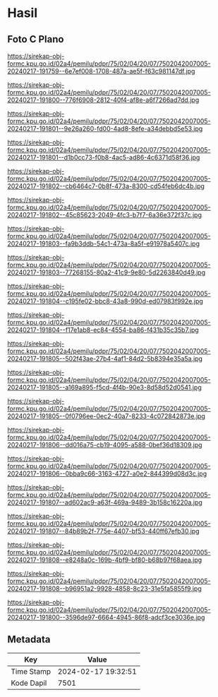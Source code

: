 # Hasil

## Foto C Plano

https://sirekap-obj-formc.kpu.go.id/02a4/pemilu/pdpr/75/02/04/20/07/7502042007005-20240217-191759--6e7ef008-1708-487a-ae5f-f63c981147df.jpg

https://sirekap-obj-formc.kpu.go.id/02a4/pemilu/pdpr/75/02/04/20/07/7502042007005-20240217-191800--776f6908-2812-40f4-af8e-a6f7266ad7dd.jpg

https://sirekap-obj-formc.kpu.go.id/02a4/pemilu/pdpr/75/02/04/20/07/7502042007005-20240217-191801--9e26a260-fd00-4ad8-8efe-a34debbd5e53.jpg

https://sirekap-obj-formc.kpu.go.id/02a4/pemilu/pdpr/75/02/04/20/07/7502042007005-20240217-191801--d1b0cc73-f0b8-4ac5-ad86-4c6371d58f36.jpg

https://sirekap-obj-formc.kpu.go.id/02a4/pemilu/pdpr/75/02/04/20/07/7502042007005-20240217-191802--cb6464c7-0b8f-473a-8300-cd54feb6dc4b.jpg

https://sirekap-obj-formc.kpu.go.id/02a4/pemilu/pdpr/75/02/04/20/07/7502042007005-20240217-191802--45c85623-2049-4fc3-b7f7-6a36e372f37c.jpg

https://sirekap-obj-formc.kpu.go.id/02a4/pemilu/pdpr/75/02/04/20/07/7502042007005-20240217-191803--fa9b3ddb-54c1-473a-8a5f-e91978a5407c.jpg

https://sirekap-obj-formc.kpu.go.id/02a4/pemilu/pdpr/75/02/04/20/07/7502042007005-20240217-191803--77268155-80a2-41c9-9e80-5d2263840d49.jpg

https://sirekap-obj-formc.kpu.go.id/02a4/pemilu/pdpr/75/02/04/20/07/7502042007005-20240217-191804--c195fe02-bbc8-43a8-990d-ed07983f992e.jpg

https://sirekap-obj-formc.kpu.go.id/02a4/pemilu/pdpr/75/02/04/20/07/7502042007005-20240217-191804--f17e1ab8-ec84-4554-ba86-f431b35c35b7.jpg

https://sirekap-obj-formc.kpu.go.id/02a4/pemilu/pdpr/75/02/04/20/07/7502042007005-20240217-191805--502f43ae-27b4-4af1-84d2-5b8394e35a5a.jpg

https://sirekap-obj-formc.kpu.go.id/02a4/pemilu/pdpr/75/02/04/20/07/7502042007005-20240217-191805--a169a895-f5cd-4f4b-90e3-8d58d52d0541.jpg

https://sirekap-obj-formc.kpu.go.id/02a4/pemilu/pdpr/75/02/04/20/07/7502042007005-20240217-191805--0f0796ee-0ec2-40a7-8233-4c072842873e.jpg

https://sirekap-obj-formc.kpu.go.id/02a4/pemilu/pdpr/75/02/04/20/07/7502042007005-20240217-191806--dd016a75-cb19-4095-a588-0bef36d18309.jpg

https://sirekap-obj-formc.kpu.go.id/02a4/pemilu/pdpr/75/02/04/20/07/7502042007005-20240217-191806--0bba9c66-3163-4727-a0e2-844399d08d3c.jpg

https://sirekap-obj-formc.kpu.go.id/02a4/pemilu/pdpr/75/02/04/20/07/7502042007005-20240217-191807--ad602ac9-a63f-469a-9489-3b158c16220a.jpg

https://sirekap-obj-formc.kpu.go.id/02a4/pemilu/pdpr/75/02/04/20/07/7502042007005-20240217-191807--84b89b2f-775e-4407-bf53-440ff67efb30.jpg

https://sirekap-obj-formc.kpu.go.id/02a4/pemilu/pdpr/75/02/04/20/07/7502042007005-20240217-191808--e8248a0c-169b-4bf9-bf80-b68b97f68aea.jpg

https://sirekap-obj-formc.kpu.go.id/02a4/pemilu/pdpr/75/02/04/20/07/7502042007005-20240217-191808--b96951a2-9928-4858-8c23-31e5fa5855f9.jpg

https://sirekap-obj-formc.kpu.go.id/02a4/pemilu/pdpr/75/02/04/20/07/7502042007005-20240217-191800--3596de97-6664-4945-86f8-adcf3ce3036e.jpg


## Metadata

| Key        | Value               |
| ---------- | ------------------- |
| Time Stamp | 2024-02-17 19:32:51 |
| Kode Dapil | 7501                |



